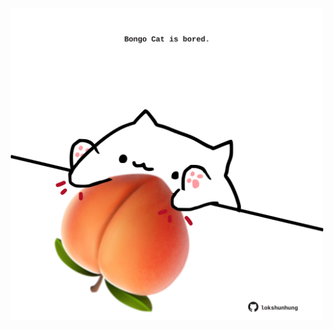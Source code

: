 <!-- built at 18/04/2023, 06:01:05 UTC -->
<p align="center">
  <img width="500" height="500" src="./ReadmeImage.svg">
</p>
